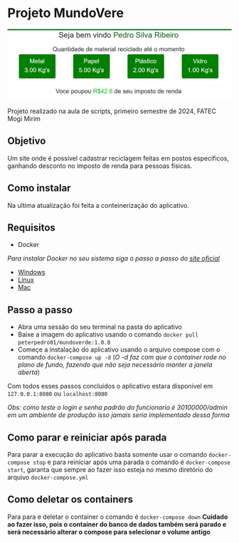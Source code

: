 # Projeto MundoVere

![foto do dashboard do usuário mostrando os materiais reciclados com seus respectivos pesos e valores](./images/dashboard.png)

Projeto realizado na aula de scripts, primeiro semestre de 2024, FATEC Mogi Mirim

## Objetivo

Um site onde é possivel cadastrar reciclagem feitas em postos específicos, ganhando desconto no imposto de renda para pessoas físicas.

## Como instalar

Na ultima atualização foi feita a conteinerização do aplicativo.

## Requisitos

- Docker

_Para instalar Docker no seu sistema siga o passo a passo do [site oficial](https://docs.docker.com/)_

- [Windows](https://docs.docker.com/desktop/install/windows-install/)
- [Linux](https://docs.docker.com/desktop/install/linux-install/)
- [Mac](https://docs.docker.com/desktop/install/mac-install/)

## Passo a passo

- Abra uma sessão do seu terminal na pasta do aplicativo
- Baixe a imagem do aplicativo usando o comando `docker pull peterpedro01/mundoverde:1.0.0`
- Começe a instalação do aplicativo usando o arquivo compose com o comando `docker-compose up -d` (_O -d faz com que o container rode no plano de fundo, fazendo que não seja necessário manter a janela aberta_)

Com todos esses passos concluidos o aplicativo estara disponivel em `127.0.0.1:8080` ou `localhost:8080`

_Obs: como teste o login e senha padrão do funcionario é 30100000/admin em um ambiente de produção isso jamais seria implementado dessa forma_

## Como parar e reiniciar após parada

Para parar a execução do aplicativo basta somente usar o comando `docker-compose stop` e para reiniciar após uma parada o comando é `docker-compose start`, garanta que sempre ao fazer isso esteja no mesmo diretório do arquivo `docker-compose.yml`

## Como deletar os containers

Para para e deletar o container o comando é `docker-compose down` **Cuidado ao fazer isso, pois o container do banco de dados também será parado e será necessário alterar o compose para selecionar o volume antigo**
